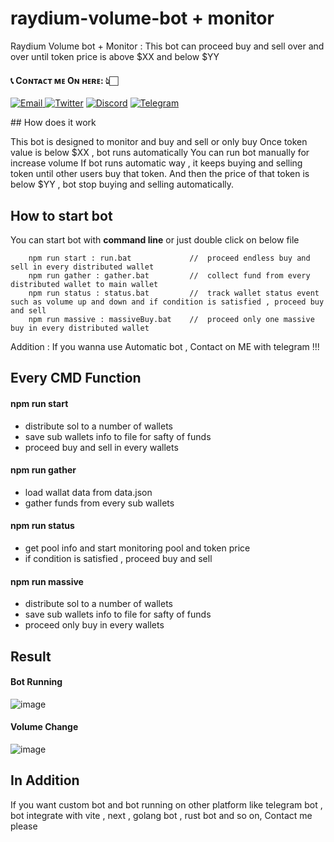 # raydium-volume-bot + monitor

Raydium Volume bot + Monitor : This bot can proceed buy and sell over and over until token price is above $XX and below $YY

<h4> 📞 Cᴏɴᴛᴀᴄᴛ ᴍᴇ Oɴ ʜᴇʀᴇ: 👆🏻 </h4>

<p> 
    <a href="mailto:nakao95911@gmail.com" target="_blank">
        <img alt="Email"
        src="https://img.shields.io/badge/Email-00599c?style=for-the-badge&logo=gmail&logoColor=white"/>
    </a>
     <a href="https://x.com/_wizardev" target="_blank"><img alt="Twitter"
        src="https://img.shields.io/badge/Twitter-000000?style=for-the-badge&logo=x&logoColor=white"/></a>
    <a href="https://discordapp.com/users/471524111512764447" target="_blank"><img alt="Discord"
        src="https://img.shields.io/badge/Discord-7289DA?style=for-the-badge&logo=discord&logoColor=white"/></a>
    <a href="https://t.me/wizardev" target="_blank"><img alt="Telegram"
        src="https://img.shields.io/badge/Telegram-26A5E4?style=for-the-badge&logo=telegram&logoColor=white"/></a>
</p>
## How does it work

This bot is designed to monitor and buy and sell or only buy
Once token value is below $XX , bot runs automatically
You can run bot manually for increase volume
If bot runs automatic way , it keeps buying and selling token until other users buy that token.
And then the price of that token is below $YY , bot stop buying and selling automatically.

## How to start bot

You can start bot with **command line** or just double click on below file

```
    npm run start : run.bat             //  proceed endless buy and sell in every distributed wallet
    npm run gather : gather.bat         //  collect fund from every distributed wallet to main wallet
    npm run status : status.bat         //  track wallet status event such as volume up and down and if condition is satisfied , proceed buy and sell
    npm run massive : massiveBuy.bat    //  proceed only one massive buy in every distributed wallet
```
Addition : If you wanna use Automatic bot , Contact on ME with telegram !!!

## Every CMD Function

#### npm run start

- distribute sol to a number of wallets
- save sub wallets info to file for safty of funds
- proceed buy and sell in every wallets

#### npm run gather

- load wallat data from data.json
- gather funds from every sub wallets

#### npm run status

- get pool info and start monitoring pool and token price
- if condition is satisfied , proceed buy and sell

#### npm run massive

- distribute sol to a number of wallets
- save sub wallets info to file for safty of funds
- proceed only buy in every wallets

## Result

#### Bot Running
![image](https://github.com/user-attachments/assets/3ffd09d1-cc59-4cb9-8f2e-1d2150429031)

#### Volume Change
![image](https://github.com/user-attachments/assets/300e066c-8d52-4b8b-933e-5ffa71b8c751)

## In Addition

If you want custom bot and bot running on other platform like telegram bot , bot integrate with vite , next , golang bot , rust bot and so on, Contact me please

